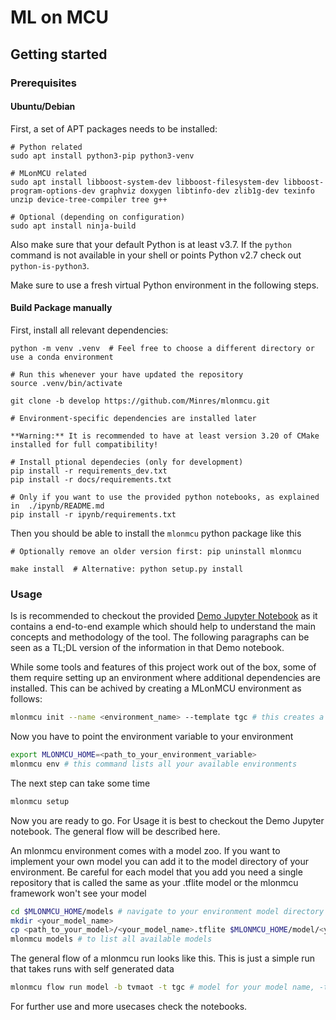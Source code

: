 # ML on MCU


## Getting started

### Prerequisites

#### Ubuntu/Debian

First, a set of APT packages needs to be installed:

```
# Python related
sudo apt install python3-pip python3-venv

# MLonMCU related
sudo apt install libboost-system-dev libboost-filesystem-dev libboost-program-options-dev graphviz doxygen libtinfo-dev zlib1g-dev texinfo unzip device-tree-compiler tree g++

# Optional (depending on configuration)
sudo apt install ninja-build
```

Also make sure that your default Python is at least v3.7. If the `python` command is not available in your shell or points Python v2.7 check out `python-is-python3`.


Make sure to use a fresh virtual Python environment in the following steps.

#### Build Package manually

First, install all relevant dependencies:

```
python -m venv .venv  # Feel free to choose a different directory or use a conda environment

# Run this whenever your have updated the repository
source .venv/bin/activate

git clone -b develop https://github.com/Minres/mlonmcu.git

# Environment-specific dependencies are installed later

**Warning:** It is recommended to have at least version 3.20 of CMake installed for full compatibility!

# Install ptional dependecies (only for development)
pip install -r requirements_dev.txt
pip install -r docs/requirements.txt

# Only if you want to use the provided python notebooks, as explained in  ./ipynb/README.md
pip install -r ipynb/requirements.txt
```

Then you should be able to install the `mlonmcu` python package like this

```
# Optionally remove an older version first: pip uninstall mlonmcu

make install  # Alternative: python setup.py install
```
### Usage

Is is recommended to checkout the provided [Demo Jupyter Notebook](https://github.com/tum-ei-eda/mlonmcu/blob/main/ipynb/Demo.ipynb) as it contains a end-to-end example which should help to understand the main concepts and methodology of the tool. The following paragraphs can be seen as a TL;DL version of the information in that Demo notebook.

While some tools and features of this project work out of the box, some of them require setting up an environment where additional dependencies are installed. This can be achived by creating a MLonMCU environment as follows:

```bash
mlonmcu init --name <environment_name> --template tgc # this creates a mlonmcu environment
```

Now you have to point the environment variable to your environment
```bash
export MLONMCU_HOME=<path_to_your_environment_variable>
mlonmcu env # this command lists all your available environments
```

The next step can take some time
```bash
mlonmcu setup
```
Now you are ready to go. For Usage it is best to checkout the Demo Jupyter notebook. The general flow will be described here.

An mlonmcu environment comes with a model zoo. If you want to implement your own model you can add it to the model directory of your environment. 
Be careful for each model that you add you need a single repository that is called the same as your .tflite model or the mlonmcu framework won't see your model
```bash
cd $MLONMCU_HOME/models # navigate to your environment model directory
mkdir <your_model_name>
cp <path_to_your_model>/<your_model_name>.tflite $MLONMCU_HOME/model/<your_model_name>/<your_model_name>.tflite #
mlonmcu models # to list all available models 
```

The general flow of a mlonmcu run looks like this. This is just a simple run that takes runs with self generated data
```bash
mlonmcu flow run model -b tvmaot -t tgc # model for your model name, -t for your target, -b for the backen you want its between tvm/tvmaot and tflmi
```
For further use and more usecases check the notebooks.
